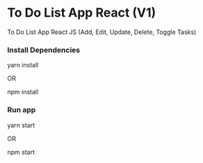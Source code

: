 # To Do List App React (V1)

To Do List App React JS (Add, Edit, Update, Delete, Toggle Tasks)


### Install Dependencies

yarn install

OR

npm install

### Run app

yarn start

OR

npm start

